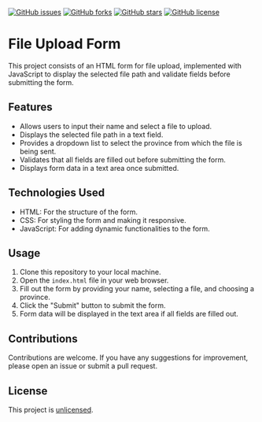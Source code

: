 [![GitHub issues](https://img.shields.io/github/issues/userS4B0/MyTestingLab)](https://github.com/userS4B0/MyTestingLab/issues)
[![GitHub forks](https://img.shields.io/github/forks/userS4B0/MyTestingLab)](https://github.com/userS4B0/MyTestingLab/network)
[![GitHub stars](https://img.shields.io/github/stars/userS4B0/MyTestingLab)](https://github.com/userS4B0/MyTestingLab/stargazers)
[![GitHub license](https://img.shields.io/github/license/userS4B0/MyTestingLab/webdevelopment)](https://github.com/userS4B0/MyTestingLab/blob/webdevelopment/LICENSE)

# File Upload Form

This project consists of an HTML form for file upload, implemented with JavaScript to display the selected file path and validate fields before submitting the form.

## Features

- Allows users to input their name and select a file to upload.
- Displays the selected file path in a text field.
- Provides a dropdown list to select the province from which the file is being sent.
- Validates that all fields are filled out before submitting the form.
- Displays form data in a text area once submitted.

## Technologies Used

- HTML: For the structure of the form.
- CSS: For styling the form and making it responsive.
- JavaScript: For adding dynamic functionalities to the form.

## Usage

1. Clone this repository to your local machine.
2. Open the `index.html` file in your web browser.
3. Fill out the form by providing your name, selecting a file, and choosing a province.
4. Click the "Submit" button to submit the form.
5. Form data will be displayed in the text area if all fields are filled out.

## Contributions

Contributions are welcome. If you have any suggestions for improvement, please open an issue or submit a pull request.

## License

This project is [unlicensed](LICENSE).
